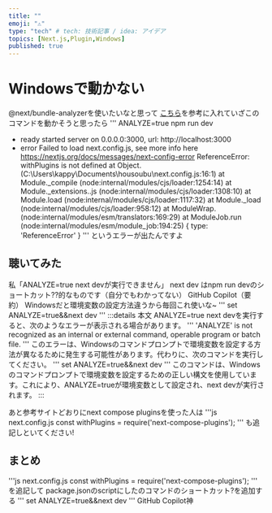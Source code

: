 ```yaml
---
title: ""
emoji: "⚠"
type: "tech" # tech: 技術記事 / idea: アイデア
topics: [Next.js,Plugin,Windows]
published: true
---
```

# Windowsで動かない
@next/bundle-analyzerを使いたいなと思って
[こちら](https://zenn.dev/shimakaze_soft/scraps/8fcc0e9508fec9)を参考に入れていざこのコマンドを動かそうと思ったら
'''
ANALYZE=true npm run dev
- ready started server on 0.0.0.0:3000, url: http://localhost:3000
- error Failed to load next.config.js, see more info here https://nextjs.org/docs/messages/next-config-error
ReferenceError: withPlugins is not defined
    at Object.<anonymous> (C:\Users\kappy\Documents\housoubu\next.config.js:16:1)
    at Module._compile (node:internal/modules/cjs/loader:1254:14)
    at Module._extensions..js (node:internal/modules/cjs/loader:1308:10)
    at Module.load (node:internal/modules/cjs/loader:1117:32)
    at Module._load (node:internal/modules/cjs/loader:958:12)
    at ModuleWrap.<anonymous> (node:internal/modules/esm/translators:169:29)
    at ModuleJob.run (node:internal/modules/esm/module_job:194:25) {
  type: 'ReferenceError'
}
'''
というエラーが出たんですよ

## 聴いてみた
私「ANALYZE=true next devが実行できません」
next dev はnpm run devのショートカット??的なものです（自分でもわかってない）
GitHub Copilot（要約）
Windowsだと環境変数の設定方法違うから毎回これ使いな~
'''
set ANALYZE=true&&next dev
'''
:::details 本文
ANALYZE=true next devを実行すると、次のようなエラーが表示される場合があります。
'''
'ANALYZE' is not recognized as an internal or external command, operable program or batch file.
'''
このエラーは、Windowsのコマンドプロンプトで環境変数を設定する方法が異なるために発生する可能性があります。代わりに、次のコマンドを実行してください。
'''
set ANALYZE=true&&next dev
'''
このコマンドは、Windowsのコマンドプロンプトで環境変数を設定するための正しい構文を使用しています。これにより、ANALYZE=trueが環境変数として設定され、next devが実行されます。
:::

あと参考サイトどおりにnext compose pluginsを使った人は
'''js next.config.js
const withPlugins = require('next-compose-plugins');
'''
も追記しといてください!

## まとめ
'''js next.config.js
const withPlugins = require('next-compose-plugins');
'''
を追記して
package.jsonのscriptにしたのコマンドのショートカット?を追加する
'''
set ANALYZE=true&&next dev
'''
GitHub Copilot神